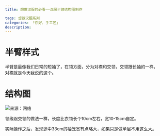 ```yaml
---
title: 想做汉服的必看——汉服半臂结构图制作

tags: 想做汉服系列
categories: 「你好，手工艺」
description: 
---
```

# 半臂样式

半臂是最像我们日常的短袖了，在领方面，分为对襟和交领，交领跟长袖的一样，对襟就是今天我说的这个。

# 结构图
![来源：网络](http://img.hb.aicdn.com/7c1a6532a2f7bd42486cebc96c1da78cfb57902ec361-w7VT4V_fw658)

领缘跟交领的做法一样，长度比衣领长个10cm左右，宽10-15cm自定。

实际操作之后，发现途中33cm的袖笼宽有点略大，如果只是做单层不用这么大。